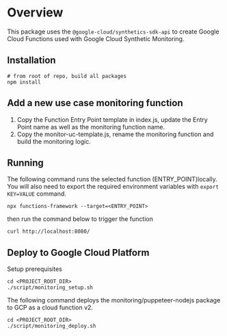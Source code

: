 # Overview

This package uses the `@google-cloud/synthetics-sdk-api` to create Google Cloud Functions used with Google Cloud Synthetic Monitoring.

## Installation

```shell
# from root of repo, build all packages
npm install
```

## Add a new use case monitoring function

1. Copy the Function Entry Point template in index.js, update the Entry Point name as well as the monitoring function name.
2. Copy the monitor-uc-template.js, rename the monitoring function and build the monitoring logic.

## Running

The following command runs the selected function (ENTRY_POINT)locally. You will also need to export the required environment variables with
`export KEY=VALUE` command.

```shell
npx functions-framework --target=<ENTRY_POINT>
```

then run the command below to trigger the function

```shell
curl http://localhost:8080/
```

## Deploy to Google Cloud Platform

Setup prerequisites

```shell
cd <PROJECT_ROOT_DIR>
./script/monitoring_setup.sh
```

The following command deploys the monitoring/puppeteer-nodejs package to GCP as a cloud function v2.

```shell
cd <PROJECT_ROOT_DIR>
./script/monitoring_deploy.sh
```
